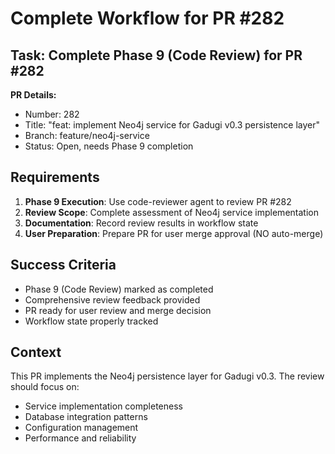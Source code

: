 # Complete Workflow for PR #282

## Task: Complete Phase 9 (Code Review) for PR #282

**PR Details:**
- Number: 282
- Title: "feat: implement Neo4j service for Gadugi v0.3 persistence layer"
- Branch: feature/neo4j-service
- Status: Open, needs Phase 9 completion

## Requirements

1. **Phase 9 Execution**: Use code-reviewer agent to review PR #282
2. **Review Scope**: Complete assessment of Neo4j service implementation
3. **Documentation**: Record review results in workflow state
4. **User Preparation**: Prepare PR for user merge approval (NO auto-merge)

## Success Criteria

- Phase 9 (Code Review) marked as completed
- Comprehensive review feedback provided
- PR ready for user review and merge decision
- Workflow state properly tracked

## Context

This PR implements the Neo4j persistence layer for Gadugi v0.3. The review should focus on:
- Service implementation completeness
- Database integration patterns
- Configuration management
- Performance and reliability
